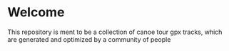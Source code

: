 # Welcome
This repository is ment to be a collection of canoe tour gpx tracks, which are generated and optimized by a community of people
